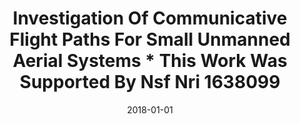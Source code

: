 ---
title: "Investigation Of Communicative Flight Paths For Small Unmanned Aerial Systems * This Work Was Supported By Nsf Nri 1638099"
date: 2018-01-01
venue: "2018 IEEE International Conference on Robotics and Automation, ICRA 2018, Brisbane, Australia, May 21-25, 2018"
paperurl: https://doi.org/10.1109/ICRA.2018.8462871
authors: "Brittany A Duncan, Evan Beachly, Alisha Bevins, Sebastian G Elbaum and Carrick Detweiler"
awards: ""
---